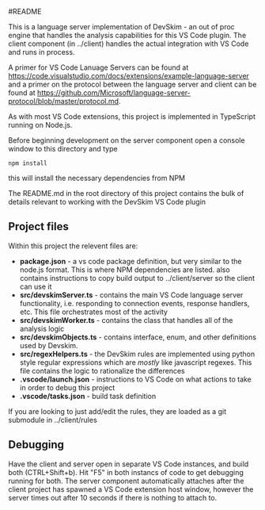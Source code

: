 #README

This is a language server implementation of DevSkim - an out of proc engine that handles the analysis capabilities for this VS Code plugin.  The client component (in ../client) handles the actual integration with VS Code and runs in process.

A primer for VS Code Lanuage Servers can be found at <https://code.visualstudio.com/docs/extensions/example-language-server> and a primer on the protocol between the language server and client can be found at <https://github.com/Microsoft/language-server-protocol/blob/master/protocol.md>.

As with most VS Code extensions, this project is implemented in TypeScript running on Node.js.  

Before beginning development on the server component open a console window to this directory and type

	npm install

this will install the necessary dependencies from NPM

The README.md in the root directory of this project contains the bulk of details relevant to working with the DevSkim VS Code plugin

## Project files
Within this project the relevent files are:
* **package.json** - a vs code package definition, but very similar to the node.js format.  This is where NPM dependencies are listed. also contains instructions to copy build output to ../client/server so the client can use it
* **src/devskimServer.ts** - contains the main VS Code language server functionality, i.e. responding to connection events, response handlers, etc.  This file orchestrates most of the activity
* **src/devskimWorker.ts** - contains the class that handles all of the analysis logic
* **src/devskimObjects.ts** - contains interface, enum, and other definitions used by Devskim. 
* **src/regexHelpers.ts** - the DevSkim rules are implemented using python style regular expressions which are *mostly* like javascript regexes.  This file contains the logic to rationalize the differences
* **.vscode/launch.json** - instructions to VS Code on what actions to take in order to debug this project
* **.vscode/tasks.json** - build task definition

If you are looking to just add/edit the rules, they are loaded as a git submodule in ../client/rules 

## Debugging
Have the client and server open in separate VS Code instances, and build both (CTRL+Shift+b).  Hit "F5" in both instancs of code to get debugging running for both.  The server component automatically attaches after the client project has spawned a VS Code extension host window, however the server times out after 10 seconds if there is nothing to attach to.




